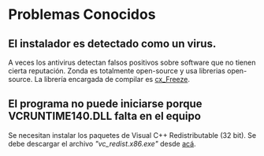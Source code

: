 # Problemas Conocidos

## El instalador es detectado como un virus.
A veces los antivirus detectan falsos positivos sobre software que no tienen cierta reputación. Zonda es totalmente open-source y usa librerias open-source. La librería encargada de compilar es [cx_Freeze](https://github.com/anthony-tuininga/cx_Freeze).

##  El programa no puede iniciarse porque VCRUNTIME140.DLL falta en el equipo
Se necesitan instalar los paquetes de Visual C++ Redistributable (32 bit). Se debe descargar el archivo *"vc_redist.x86.exe"* desde [acá](https://www.microsoft.com/es-ar/download/details.aspx?id=48145).

